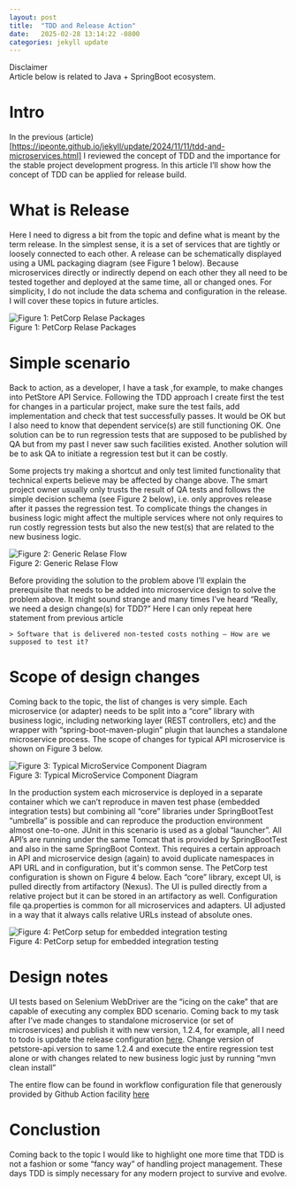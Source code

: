 ```yaml
---
layout: post
title:  "TDD and Release Action"
date:   2025-02-28 13:14:22 -0800
categories: jekyll update
---
```

Disclaimer  
Article below is related to Java + SpringBoot ecosystem.

# Intro
In the previous (article)[https://ipeonte.github.io/jekyll/update/2024/11/11/tdd-and-microservices.html] I reviewed the concept of TDD and the importance for the stable project development progress. In this article I’ll show how the concept of TDD can be applied for release build.

# What is Release
Here I need to digress a bit from the topic and define what is meant by the term release. In the simplest sense, it is a set of services that are tightly or loosely connected to each other. A release can be schematically displayed using a UML packaging diagram (see Figure 1 below). Because microservices directly or indirectly depend on each other they all need to be tested together and deployed at the same time, all or changed ones. For simplicity, I do not include the data schema and configuration in the release. I will cover these topics in future articles.

![Figure 1: PetCorp Relase Packages](/assets/images/PetCorpPackaing.png)  
Figure 1: PetCorp Relase Packages

# Simple scenario
Back to action, as a developer, I have a task ,for example, to make changes into PetStore API Service. Following the TDD approach I create first the test for changes in a particular project, make sure the test fails, add implementation and check that test successfully passes. It would be OK but I also need to know that dependent service(s) are still functioning OK. One solution can be to run regression tests that are supposed to be published by QA but from my past I never saw such facilities existed. Another solution will be to ask QA to initiate a regression test but it can be costly. 

Some projects try making a shortcut and only test limited functionality that technical experts believe may be affected by change above. The smart project owner usually only trusts the result of QA tests and follows the simple decision schema (see Figure 2 below), i.e. only approves release after it passes the regression test. To complicate things the changes in business logic might affect the multiple services where not only requires to run costly regression tests but also the new test(s) that are related to the new business logic.

![Figure 2: Generic Relase Flow](/assets/images/ReleaseFlow.png)  
Figure 2: Generic Relase Flow

Before providing the solution to the problem above I’ll explain the prerequisite that needs to be added into microservice design to solve the problem above. It might sound strange and many times I’ve heard “Really, we need a design change(s) for TDD?” Here I can only repeat here statement from previous article 

    > Software that is delivered non-tested costs nothing – How are we supposed to test it?

# Scope of design changes
Coming back to the topic, the list of changes is very simple. Each microservice (or adapter) needs to be split into a “core” library with business logic, including networking layer (REST controllers, etc) and the wrapper with “spring-boot-maven-plugin” plugin that launches a standalone microservice process. The scope of changes for typical API microservice is shown on Figure 3 below.

![Figure 3: Typical MicroService Component Diagram](/assets/images/TypicalMicroServiceComponent.png)  
Figure 3: Typical MicroService Component Diagram

In the production system each microservice is deployed in a separate container which we can’t reproduce in maven test phase (embedded integration tests) but combining all “core” libraries under SpringBootTest “umbrella” is possible and can reproduce the production environment almost one-to-one. JUnit in this scenario is used as a global “launcher”. All API’s are running under the same Tomcat that is provided by SpringBootTest and also in the same SpringBoot Context. This requires a certain approach in API and microservice design (again) to avoid duplicate namespaces in API URL and in configuration, but it's common sense. The PetCorp test configuration is shown on Figure 4 below. Each “core” library, except UI, is pulled directly from artifactory (Nexus). The UI is pulled directly from a relative project but it can be stored in an artifactory as well. Configuration file qa.properties is common for all microservices and adapters. UI adjusted in a way that it always calls relative URLs instead of absolute ones.

![Figure 4: PetCorp setup for embedded integration testing](/assets/images/PetCorpTestComponent.png)  
Figure 4: PetCorp setup for embedded integration testing

# Design notes
UI tests based on Selenium WebDriver are the “icing on the cake” that are capable of executing any complex BDD scenario. Coming back to my task after I’ve made changes to standalone microservice (or set of microservices) and publish it with new version, 1.2.4, for example, all I need to todo is update the release configuration [here]( https://github.com/ipeonte/PetCorpKafkaDemo/blob/master/Release/pom.xml#L28). Change version of petstore-api.version to same 1.2.4 and execute the entire regression test alone or with changes related to new business logic just by running “mvn clean install”

The entire flow can be found in workflow configuration file that generously provided by Github Action facility [here]( https://github.com/ipeonte/PetCorpKafkaDemo/blob/master/.github/workflows/release.yml)

# Conclustion
Coming back to the topic I would like to highlight one more time that TDD is not a fashion or some “fancy way” of handling project management. These days TDD is simply necessary for any modern project to survive and evolve.
